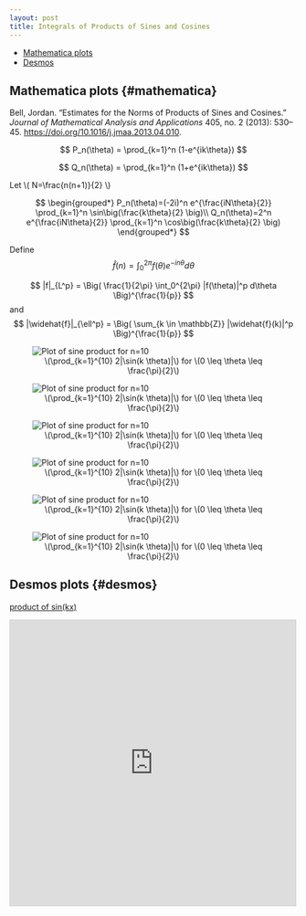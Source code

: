 ```yaml
---
layout: post
title: Integrals of Products of Sines and Cosines
---
```


- [Mathematica plots](#mathematica)
- [Desmos](#desmos)

## Mathematica plots {#mathematica}

Bell, Jordan. “Estimates for the Norms of Products of Sines and Cosines.” *Journal of Mathematical Analysis and Applications* 405, no. 2 (2013): 530–45. <https://doi.org/10.1016/j.jmaa.2013.04.010>.

$$
P_n(\theta) = \prod_{k=1}^n (1-e^{ik\theta})
$$

$$
Q_n(\theta) = \prod_{k=1}^n (1+e^{ik\theta})
$$

Let \\( N=\frac{n(n+1)}{2} \\)

$$
\begin{grouped*}
P_n(\theta)=(-2i)^n e^{\frac{iN\theta}{2}} \prod_{k=1}^n \sin\big(\frac{k\theta}{2} \big)\\
Q_n(\theta)=2^n e^{\frac{iN\theta}{2}} \prod_{k=1}^n \cos\big(\frac{k\theta}{2} \big)
\end{grouped*}
$$

Define  
$$
\widehat{f}(n) = \int_0^{2\pi} f(\theta) e^{-in\theta} d\theta
$$


$$
|f|_{L^p} = \Big( \frac{1}{2\pi} \int_0^{2\pi} |f(\theta)|^p d\theta \Big)^{\frac{1}{p}}
$$
and
$$
|\widehat{f}|_{\ell^p} = \Big( \sum_{k \in \mathbb{Z}} |\widehat{f}(k)|^p \Big)^{\frac{1}{p}}
$$


<figure>
    <img src="/Python/sineproduct/sine10plot.png" alt="Plot of sine product for n=10" style="display:block;margin-left:auto;margin-right:auto;">
    <figcaption align="center">
        \(\prod_{k=1}^{10} 2|\sin(k \theta)|\) for \(0 \leq \theta \leq \frac{\pi}{2}\)
    </figcaption>
</figure>

<figure>
    <img src="/Python/sineproduct/cosine10plot.png" alt="Plot of sine product for n=10" style="display:block;margin-left:auto;margin-right:auto;">
    <figcaption align="center">
        \(\prod_{k=1}^{10} 2|\sin(k \theta)|\) for \(0 \leq \theta \leq \frac{\pi}{2}\)
    </figcaption>
</figure>

<figure>
    <img src="/Python/sineproduct/ell1Pn1to500.png" alt="Plot of sine product for n=10" style="display:block;margin-left:auto;margin-right:auto;">
    <figcaption align="center">
        \(\prod_{k=1}^{10} 2|\sin(k \theta)|\) for \(0 \leq \theta \leq \frac{\pi}{2}\)
    </figcaption>
</figure>

<figure>
    <img src="/Python/sineproduct/ell3Qn1to400.png" alt="Plot of sine product for n=10" style="display:block;margin-left:auto;margin-right:auto;">
    <figcaption align="center">
        \(\prod_{k=1}^{10} 2|\sin(k \theta)|\) for \(0 \leq \theta \leq \frac{\pi}{2}\)
    </figcaption>
</figure>

<figure>
    <img src="/Python/sineproduct/L1plot1to400.png" alt="Plot of sine product for n=10" style="display:block;margin-left:auto;margin-right:auto;">
    <figcaption align="center">
        \(\prod_{k=1}^{10} 2|\sin(k \theta)|\) for \(0 \leq \theta \leq \frac{\pi}{2}\)
    </figcaption>
</figure>

<figure>
    <img src="/Python/sineproduct/L2plot1to400.png" alt="Plot of sine product for n=10" style="display:block;margin-left:auto;margin-right:auto;">
    <figcaption align="center">
        \(\prod_{k=1}^{10} 2|\sin(k \theta)|\) for \(0 \leq \theta \leq \frac{\pi}{2}\)
    </figcaption>
</figure>

## Desmos plots {#desmos}

[product of sin(kx)](https://www.desmos.com/calculator/ve6lbmxkhr)

<iframe src="https://www.desmos.com/calculator/ve6lbmxkhr?embed" width="500" height="500" style="border: 1px solid #ccc" frameborder=0></iframe>
